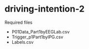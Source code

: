 # driving-intention-2

Required files
- P01Data_Part1byEEGLab.csv
- Trigger_p1Part1byIPG.csv
- Labels.csv
